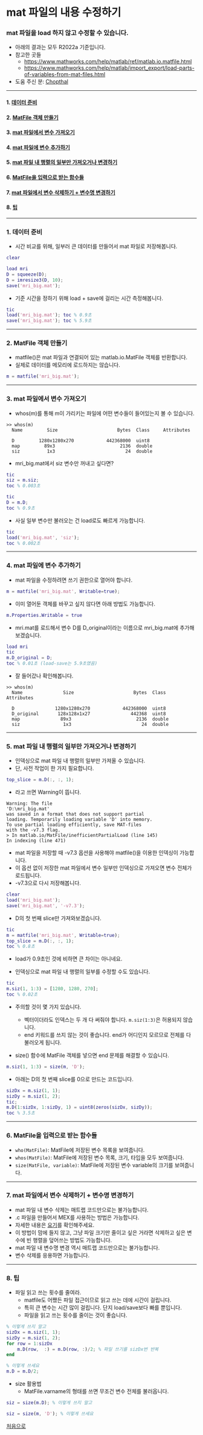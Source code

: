 # mat 파일의 내용 수정하기

### mat 파일을 load 하지 않고 수정할 수 있습니다.
* 아래의 결과는 모두 R2022a 기준입니다.
* 참고한 곳들
  *   https://www.mathworks.com/help/matlab/ref/matlab.io.matfile.html
  *   https://www.mathworks.com/help/matlab/import_export/load-parts-of-variables-from-mat-files.html
* 도움 주신 분: [Chopthal](https://chopthal.github.io/)

---

#### 1. [데이터 준비](#1-데이터-준비-1)
#### 2. [MatFile 객체 만들기](#2-matfile-객체-만들기-1)
#### 3. [mat 파일에서 변수 가져오기](#3-mat-파일에서-변수-가져오기-1)
#### 4. [mat 파일에 변수 추가하기](#4-mat-파일에-변수-추가하기-1)
#### 5. [mat 파일 내 행렬의 일부만 가져오거나 변경하기](#5-mat-파일-내-행렬의-일부만-가져오거나-변경하기-1)
#### 6. [MatFile을 입력으로 받는 함수들](#6-MatFile을-입력으로-받는-함수들-1)
#### 7. [mat 파일에서 변수 삭제하기 + 변수명 변경하기](#7-mat-파일에서-변수-삭제하기-+-변수명-변경하기-1)
#### 8. [팁](#8-팁-1)

---

### 1. 데이터 준비
* 시간 비교를 위해, 일부러 큰 데이터를 만들어서 mat 파일로 저장해봅니다.

```matlab
clear

load mri
D = squeeze(D);
D = imresize3(D, 10);
save('mri_big.mat');
```

* 기준 시간을 정하기 위해 load + save에 걸리는 시간 측정해봅니다.

```matlab
tic
load('mri_big.mat'); toc % 0.9초
save('mri_big.mat'); toc % 5.9초
```

---

### 2. MatFile 객체 만들기

* matfile()은 mat 파일과 연결되어 있는 matlab.io.MatFile 객체를 반환합니다.
* 실제로 데이터를 메모리에 로드하지는 않습니다.

```matlab
m = matfile('mri_big.mat');
```

---

### 3. mat 파일에서 변수 가져오기
* whos(m)를 통해 m이 가리키는 파일에 어떤 변수들이 들어있는지 볼 수 있습니다.
```
>> whos(m)
  Name         Size                      Bytes  Class     Attributes

  D         1280x1280x270            442368000  uint8               
  map         89x3                        2136  double              
  siz          1x3                          24  double              
```

* mri_big.mat에서 siz 변수만 꺼내고 싶다면?
```matlab
tic
siz = m.siz;
toc % 0.003초

tic
D = m.D;
toc % 0.9초
```

* 사실 일부 변수만 불러오는 건 load로도 빠르게 가능합니다.
```matlab
tic
load('mri_big.mat', 'siz');
toc % 0.002초
```

---

### 4. mat 파일에 변수 추가하기
* mat 파일을 수정하려면 쓰기 권한으로 열어야 합니다.

```matlab
m = matfile('mri_big.mat', Writable=true);
```

* 이미 열어둔 객체를 바꾸고 싶지 않다면 아래 방법도 가능합니다.
```matlab
m.Properties.Writable = true
```

* mri.mat를 로드해서 변수 D를 D_original이라는 이름으로 mri_big.mat에 추가해보겠습니다.
```matlab
load mri
tic
m.D_original = D;
toc % 0.01초 (load-save는 5.9초였음)
```

* 잘 들어갔나 확인해봅니다.
```
>> whos(m)
  Name               Size                      Bytes  Class     Attributes

  D               1280x1280x270            442368000  uint8               
  D_original       128x128x1x27               442368  uint8               
  map               89x3                        2136  double              
  siz                1x3                          24  double              
```

---


### 5. mat 파일 내 행렬의 일부만 가져오거나 변경하기

* 인덱싱으로 mat 파일 내 행렬의 일부만 가져올 수 있습니다.
* 단, 사전 작업이 한 가지 필요합니다.
```matlab
top_slice = m.D(:, :, 1);
```
* 라고 쓰면 Warning이 뜹니다.
```
Warning: The file
'D:\mri_big.mat'
was saved in a format that does not support partial
loading. Temporarily loading variable 'D' into memory.
To use partial loading efficiently, save MAT-files
with the -v7.3 flag. 
> In matlab.io/MatFile/inefficientPartialLoad (line 145)
In indexing (line 471) 
```

* mat 파일을 저장할 때 -v7.3 옵션을 사용해야 matfile()을 이용한 인덱싱이 가능합니다.
* 이 옵션 없이 저장한 mat 파일에서 변수 일부만 인덱싱으로 가져오면 변수 전체가 로드됩니다.
* -v7.3으로 다시 저장해봅니다.
```matlab
clear
load('mri_big.mat');
save('mri_big.mat', '-v7.3');
```

* D의 첫 번째 slice만 가져와보겠습니다.
```matlab
tic
m = matfile('mri_big.mat', Writable=true);
top_slice = m.D(:, :, 1);
toc % 0.8초
```

* load가 0.9초인 것에 비하면 큰 차이는 아니네요.

* 인덱싱으로 mat 파일 내 행렬의 일부를 수정할 수도 있습니다.

```matlab
tic
m.siz(1, 1:3) = [1280, 1280, 270];
toc % 0.02초
```
* 주의할 것이 몇 가지 있습니다.
  * 벡터이더라도 인덱스는 두 개 다 써줘야 합니다. `m.siz(1:3)`은 허용되지 않습니다.
  * end 키워드를 쓰지 않는 것이 좋습니다. end가 어디인지 모르므로 전체를 다 불러오게 됩니다.

* size() 함수에 MatFile 객체를 넣으면 end 문제를 해결할 수 있습니다.
```matlab
m.siz(1, 1:3) = size(m, 'D');
```

* 아래는 D의 첫 번째 slice를 0으로 만드는 코드입니다.
```matlab
sizDx = m.siz(1, 1);
sizDy = m.siz(1, 2);
tic;
m.D(1:sizDx, 1:sizDy, 1) = uint8(zeros(sizDx, sizDy));
toc % 3.5초
```

---

### 6. MatFile을 입력으로 받는 함수들

* `who(MatFile)`: MatFile에 저장된 변수 목록을 보여줍니다.
* `whos(MatFile)`: MatFile에 저장된 변수 목록, 크기, 타입을 모두 보여줍니다.
* `size(MatFile, variable)`: MatFile에 저장된 변수 variable의 크기를 보여줍니다.

---

### 7. mat 파일에서 변수 삭제하기 + 변수명 변경하기

* mat 파일 내 변수 삭제는 매트랩 코드만으로는 불가능합니다.
* .c 파일을 만들어서 MEX를 사용하는 방법은 가능합니다.
* 자세한 내용은 [요기](https://tinyurl.com/26356fdm)를 확인해주세요.
* 이 방법이 맘에 들지 않고, 그냥 파일 크기만 줄이고 싶은 거라면 삭제하고 싶은 변수에 빈 행렬을 덮어쓰는 방법도 가능합니다.
* mat 파일 내 변수명 변경 역시 매트랩 코드만으로는 불가능합니다.
* 변수 삭제를 응용하면 가능합니다.

---

### 8. 팁

* 파일 읽고 쓰는 횟수를 줄여라.
  * matfile도 어쨌든 파일 접근이므로 읽고 쓰는 데에 시간이 걸립니다.
  * 특히 큰 변수는 시간 많이 걸립니다. 단지 load/save보다 빠를 뿐입니다.
  * 파일을 읽고 쓰는 횟수를 줄이는 것이 좋습니다.

```matlab
% 이렇게 쓰지 말고
sizDx = m.siz(1, 1);
sizDy = m.siz(1, 2);
for row = 1:sizDx
    m.D(row,  :) = m.D(row, :)/2; % 파일 쓰기를 sizDx번 반복
end
```
```matlab
% 이렇게 쓰세요
m.D = m.D/2;
```

* size 활용법
  * MatFile.varname의 형태를 쓰면 무조건 변수 전체를 불러옵니다.
```matlab
siz = size(m.D); % 이렇게 쓰지 말고
```  
```matlab
siz = size(m, 'D'); % 이렇게 쓰세요
```

[처음으로](https://github.com/meticulousdev/MATLAB/edit/main/(TBD)to_edit_matfile_using_matfile/readme.md#mat-%ED%8C%8C%EC%9D%BC%EC%9D%98-%EB%82%B4%EC%9A%A9-%EC%88%98%EC%A0%95%ED%95%98%EA%B8%B0)
